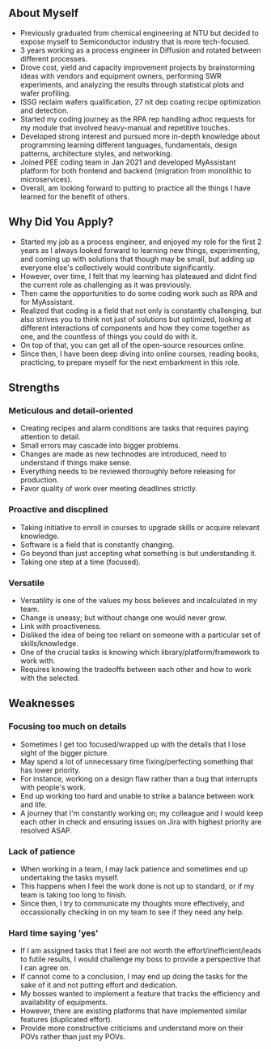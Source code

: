 ## About Myself

- Previously graduated from chemical engineering at NTU but decided to expose myself to Semiconductor industry that is more tech-focused.
- 3 years working as a process engineer in Diffusion and rotated between different processes.
- Drove cost, yield and capacity improvement projects by brainstorming ideas with vendors and equipment owners, performing SWR experiments, and analyzing the results through statistical plots and wafer profiling.
- ISSG reclaim wafers qualification, 27 nit dep coating recipe optimization and detection.
- Started my coding journey as the RPA rep handling adhoc requests for my module that involved heavy-manual and repetitive touches.
- Developed strong interest and pursued more in-depth knowledge about programming learning different languages, fundamentals, design patterns, architecture styles, and networking.
- Joined PEE coding team in Jan 2021 and developed MyAssistant platform for both frontend and backend (migration from monolithic to microservices).
- Overall, am looking forward to putting to practice all the things I have learned for the benefit of others.

## Why Did You Apply?

- Started my job as a process engineer, and enjoyed my role for the first 2 years as I always looked forward to learning new things, experimenting, and coming up with solutions that though may be small, but adding up everyone else's collectively would contribute significantly.
- However, over time, I felt that my learning has plateaued and didnt find the current role as challenging as it was previously.
- Then came the opportunities to do some coding work such as RPA and for MyAssistant.
- Realized that coding is a field that not only is constantly challenging, but also strives you to think not just of solutions but optimized, looking at different interactions of components and how they come together as one, and the countless of things you could do with it.
- On top of that, you can get all of the open-source resources online.
- Since then, I have been deep diving into online courses, reading books, practicing, to prepare myself for the next embarkment in this role.

## Strengths

### Meticulous and detail-oriented

- Creating recipes and alarm conditions are tasks that requires paying attention to detail.
- Small errors may cascade into bigger problems.
- Changes are made as new technodes are introduced, need to understand if things make sense.
- Everything needs to be reviewed thoroughly before releasing for production.
- Favor quality of work over meeting deadlines strictly.

### Proactive and discplined

- Taking initiative to enroll in courses to upgrade skills or acquire relevant knowledge.
- Software is a field that is constantly changing.
- Go beyond than just accepting what something is but understanding it.
- Taking one step at a time (focused).

### Versatile

- Versatility is one of the values my boss believes and incalculated in my team.
- Change is uneasy; but without change one would never grow.
- Link with proactiveness.
- Disliked the idea of being too reliant on someone with a particular set of skills/knowledge.
- One of the crucial tasks is knowing which library/platform/framework to work with.
- Requires knowing the tradeoffs between each other and how to work with the selected.

## Weaknesses

### Focusing too much on details

- Sometimes I get too focused/wrapped up with the details that I lose sight of the bigger picture.
- May spend a lot of unnecessary time fixing/perfecting something that has lower priority.
- For instance, working on a design flaw rather than a bug that interrupts with people's work.
- End up working too hard and unable to strike a balance between work and life.
- A journey that I'm constantly working on; my colleague and I would keep each other in check and ensuring issues on Jira with highest priority are resolved ASAP.

### Lack of patience

- When working in a team, I may lack patience and sometimes end up undertaking the tasks myself.
- This happens when I feel the work done is not up to standard, or if my team is taking too long to finish.
- Since then, I try to communicate my thoughts more effectively, and occassionally checking in on my team to see if they need any help.

### Hard time saying 'yes'

- If I am assigned tasks that I feel are not worth the effort/inefficient/leads to futile results, I would challenge my boss to provide a perspective that I can agree on.
- If cannot come to a conclusion, I may end up doing the tasks for the sake of it and not putting effort and dedication.
- My bosses wanted to implement a feature that tracks the efficiency and availability of equipments.
- However, there are existing platforms that have implemented similar features (duplicated effort).
- Provide more constructive criticisms and understand more on their POVs rather than just my POVs.
